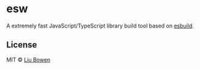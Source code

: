 # esw

A extremely fast JavaScript/TypeScript library build tool based on [esbuild](https://github.com/evanw/esbuild).

## License

MIT © [Liu Bowen](https://github.com/lbwa)
